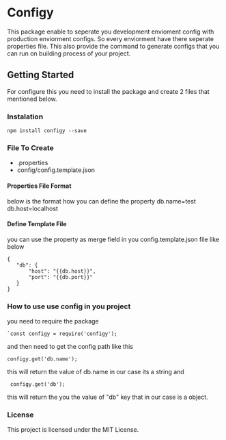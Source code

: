 # Configy
This package enable to seperate you development envioment config with production enviorment configs. So every enviorment have there seperate properties file. This also provide the command to generate configs that you can run on building process of your project.

## Getting Started
For configure this you need to install the package and create 2 files that mentioned below.

### Instalation
`npm install configy --save`

### File To Create
- .properties
- config/config.template.json

#### Properties File Format
below is the format how you can define the property
db.name=test
db.host=localhost

#### Define Template File
you can use the property as merge field in you config.template.json file like below
```
{
   "db": {
       "host": "{{db.host}}",
       "port": "{{db.port}}"
   }
}
```

### How to use use config in you project
you need to require the package
```
`const configy = require('configy');
```
and then need to get the config path like this

```
configy.get('db.name');
```
this will return the value of db.name in our case its a string and
```
 configy.get('db');
 ```
 this will return the you the value of "db" key that in our case is a object.

 ### License
 This project is licensed under the MIT License.

